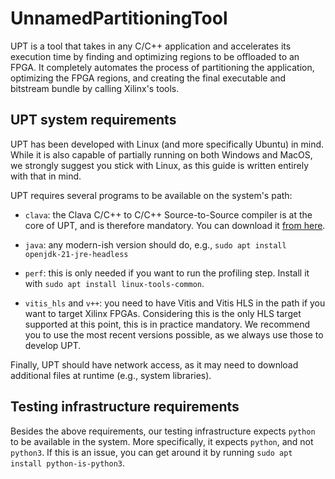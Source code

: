 # UnnamedPartitioningTool

UPT is a tool that takes in any C/C++ application and accelerates its execution time by finding and optimizing regions to be offloaded to an FPGA. It completely automates the process of partitioning the application, optimizing the FPGA regions, and creating the final executable and bitstream bundle by calling Xilinx's tools.

## UPT system requirements

UPT has been developed with Linux (and more specifically Ubuntu) in mind. While it is also capable of partially running on both Windows and MacOS, we strongly suggest you stick with Linux, as this guide is written entirely with that in mind.

UPT requires several programs to be available on the system's path:

* `clava`: the Clava C/C++ to C/C++ Source-to-Source compiler is at the core of UPT, and is therefore mandatory. You can download it [from here](https://github.com/specs-feup/clava).

* `java`: any modern-ish version should do, e.g., `sudo apt install openjdk-21-jre-headless`

* `perf`: this is only needed if you want to run the profiling step. Install it with `sudo apt install linux-tools-common`.

* `vitis_hls` and `v++`: you need to have Vitis and Vitis HLS in the path if you want to target Xilinx FPGAs. Considering this is the only HLS target supported at this point, this is in practice mandatory. We recommend you to use the most recent versions possible, as we always use those to develop UPT.

Finally, UPT should have network access, as it may need to download additional files at runtime (e.g., system libraries).

## Testing infrastructure requirements

Besides the above requirements, our testing infrastructure expects `python` to be available in the system. More specifically, it expects `python`, and not `python3`. If this is an issue, you can get around it by running `sudo apt install python-is-python3`.
